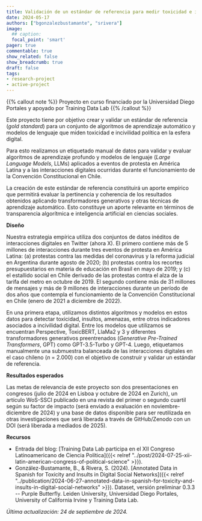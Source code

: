```yaml
---
title: Validación de un estándar de referencia para medir toxicidad e incivilidad política en la esfera digital
date: 2024-05-17
authors: ["bgonzalezbustamante", "srivera"]
image:
  ## caption:
  focal_point: 'smart'
pager: true
commentable: true
show_related: false
show_breadcrumb: true
draft: false
tags:
- research-project
- active-project
---
```


{{% callout note %}}
Proyecto en curso financiado por la Universidad Diego Portales y apoyado por Training Data Lab
{{% /callout %}}

Este proyecto tiene por objetivo crear y validar un estándar de referencia (*gold standard*) para un conjunto de algoritmos de aprendizaje automático y modelos de lenguaje que miden toxicidad e incivilidad política en la esfera digital.

<!--more-->

Para esto realizamos un etiquetado manual de datos para validar y evaluar algoritmos de aprendizaje profundo y modelos de lenguaje (*Large Language Models*, LLMs) aplicados a eventos de protesta en América Latina y a las interacciones digitales ocurridas durante el funcionamiento de la Convención Constitucional en Chile.

La creación de este estándar de referencia constituirá un aporte empírico que permitirá evaluar la pertinencia y coherencia de los resultados obtenidos aplicando transformadores generativos y otras técnicas de aprendizaje automático. Esto constituye un aporte relevante en términos de transparencia algorítmica e inteligencia artificial en ciencias sociales.

**Diseño**

Nuestra estrategia empírica utiliza dos conjuntos de datos inéditos de interacciones digitales en Twitter (ahora X). El primero contiene más de 5 millones de interacciones durante tres eventos de protesta en América Latina: (a) protestas contra las medidas del coronavirus y la reforma judicial en Argentina durante agosto de 2020; (b) protestas contra los recortes presupuestarios en materia de educación en Brasil en mayo de 2019; y (c) el estallido social en Chile derivado de las protestas contra el alza de la tarifa del metro en octubre de 2019. El segundo contiene más de 31 millones de mensajes y más de 9 millones de interacciones durante un período de dos años que contempla el funcionamiento de la Convención Constitucional en Chile (enero de 2021 a diciembre de 2022).

En una primera etapa, utilizamos distintos algoritmos y modelos en estos datos para detectar toxicidad, insultos, amenazas, entre otros indicadores asociados a incivilidad digital. Entre los modelos que utilizamos se encuentran Perspective, ToxicBERT, LlaMa2 y 3 y diferentes transformadores generativos preentrenados (*Generative Pre-Trained Transformers*, GPT) como GPT-3.5-Turbo y GPT-4. Luego, etiquetamos manualmente una submuestra balanceada de las interacciones digitales en el caso chileno (*n* = 2.000) con el objetivo de construir y validar un estándar de referencia.

**Resultados esperados**

Las metas de relevancia de este proyecto son dos presentaciones en congresos (julio de 2024 en Lisboa y octubre de 2024 en Zurich), un artículo WoS-SSCI publicado en una revista del primer o segundo cuartil según su factor de impacto (será enviado a evaluación en noviembre-diciembre de 2024) y una base de datos disponible para ser reutilizada en otras investigaciones que será liberada a través de GitHub/Zenodo con un DOI (será liberada a mediados de 2025).

**Recursos**

* Entrada del blog: [Training Data Lab participa en el XII Congreso Latinoamericano de Ciencia Política]({{< relref "../post/2024-07-25-xii-latin-american-congress-of-political-science" >}}).
* González-Bustamante, B., & Rivera, S. (2024). [Annotated Data in Spanish for Toxicity and Insults in Digital Social Networks]({{< relref "../publication/2024-06-27-annotated-data-in-spanish-for-toxicity-and-insults-in-digital-social-networks" >}}). Dataset, versión preliminar 0.3.3 -- Purple Butterfly. Leiden University, Universidad Diego Portales, University of California Irvine y Training Data Lab.

_Última actualización: 24 de septiembre de 2024._